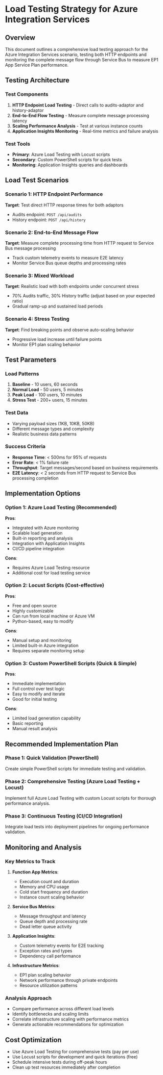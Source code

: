 # Load Testing Strategy for Azure Integration Services

## Overview
This document outlines a comprehensive load testing approach for the Azure Integration Services scenario, testing both HTTP endpoints and monitoring the complete message flow through Service Bus to measure EP1 App Service Plan performance.

## Testing Architecture

### Test Components
1. **HTTP Endpoint Load Testing** - Direct calls to audits-adaptor and history-adaptor
2. **End-to-End Flow Testing** - Measure complete message processing latency
3. **Scaling Performance Analysis** - Test at various instance counts
4. **Application Insights Monitoring** - Real-time metrics and failure analysis

### Test Tools
- **Primary**: Azure Load Testing with Locust scripts
- **Secondary**: Custom PowerShell scripts for quick tests
- **Monitoring**: Application Insights queries and dashboards

## Load Test Scenarios

### Scenario 1: HTTP Endpoint Performance
**Target**: Test direct HTTP response times for both adaptors
- Audits endpoint: `POST /api/audits`
- History endpoint: `POST /api/history`

### Scenario 2: End-to-End Message Flow
**Target**: Measure complete processing time from HTTP request to Service Bus message processing
- Track custom telemetry events to measure E2E latency
- Monitor Service Bus queue depths and processing rates

### Scenario 3: Mixed Workload
**Target**: Realistic load with both endpoints under concurrent stress
- 70% Audits traffic, 30% History traffic (adjust based on your expected ratio)
- Gradual ramp-up and sustained load periods

### Scenario 4: Stress Testing
**Target**: Find breaking points and observe auto-scaling behavior
- Progressive load increase until failure points
- Monitor EP1 plan scaling behavior

## Test Parameters

### Load Patterns
1. **Baseline** - 10 users, 60 seconds
2. **Normal Load** - 50 users, 5 minutes  
3. **Peak Load** - 100 users, 10 minutes
4. **Stress Test** - 200+ users, 15 minutes

### Test Data
- Varying payload sizes (1KB, 10KB, 50KB)
- Different message types and complexity
- Realistic business data patterns

### Success Criteria
- **Response Time**: < 500ms for 95% of requests
- **Error Rate**: < 1% failure rate
- **Throughput**: Target messages/second based on business requirements
- **E2E Latency**: < 2 seconds from HTTP request to Service Bus processing completion

## Implementation Options

### Option 1: Azure Load Testing (Recommended)
**Pros**:
- Integrated with Azure monitoring
- Scalable load generation
- Built-in reporting and analysis
- Integration with Application Insights
- CI/CD pipeline integration

**Cons**:
- Requires Azure Load Testing resource
- Additional cost for load testing service

### Option 2: Locust Scripts (Cost-effective)
**Pros**:
- Free and open source
- Highly customizable
- Can run from local machine or Azure VM
- Python-based, easy to modify

**Cons**:
- Manual setup and monitoring
- Limited built-in Azure integration
- Requires separate monitoring setup

### Option 3: Custom PowerShell Scripts (Quick & Simple)
**Pros**:
- Immediate implementation
- Full control over test logic
- Easy to modify and iterate
- Good for initial testing

**Cons**:
- Limited load generation capability
- Basic reporting
- Manual result analysis

## Recommended Implementation Plan

### Phase 1: Quick Validation (PowerShell)
Create simple PowerShell scripts for immediate testing and validation.

### Phase 2: Comprehensive Testing (Azure Load Testing + Locust)
Implement full Azure Load Testing with custom Locust scripts for thorough performance analysis.

### Phase 3: Continuous Testing (CI/CD Integration)
Integrate load tests into deployment pipelines for ongoing performance validation.

## Monitoring and Analysis

### Key Metrics to Track
1. **Function App Metrics**:
   - Execution count and duration
   - Memory and CPU usage
   - Cold start frequency and duration
   - Instance count scaling behavior

2. **Service Bus Metrics**:
   - Message throughput and latency
   - Queue depth and processing rate
   - Dead letter queue activity

3. **Application Insights**:
   - Custom telemetry events for E2E tracking
   - Exception rates and types
   - Dependency call performance

4. **Infrastructure Metrics**:
   - EP1 plan scaling behavior
   - Network performance through private endpoints
   - Resource utilization patterns

### Analysis Approach
- Compare performance across different load levels
- Identify bottlenecks and scaling limits
- Correlate infrastructure scaling with performance metrics
- Generate actionable recommendations for optimization

## Cost Optimization
- Use Azure Load Testing for comprehensive tests (pay per use)
- Use Locust scripts for development and quick iterations (free)
- Schedule intensive tests during off-peak hours
- Clean up test resources immediately after completion
